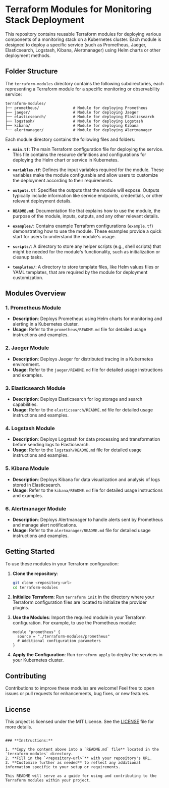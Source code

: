 # Terraform Modules for Monitoring Stack Deployment

This repository contains reusable Terraform modules for deploying various components of a monitoring stack on a Kubernetes cluster. Each module is designed to deploy a specific service (such as Prometheus, Jaeger, Elasticsearch, Logstash, Kibana, Alertmanager) using Helm charts or other deployment methods.

## Folder Structure

The `terraform-modules` directory contains the following subdirectories, each representing a Terraform module for a specific monitoring or observability service:

```plaintext
terraform-modules/
├── prometheus/               # Module for deploying Prometheus
├── jaeger/                   # Module for deploying Jaeger
├── elasticsearch/            # Module for deploying Elasticsearch
├── logstash/                 # Module for deploying Logstash
├── kibana/                   # Module for deploying Kibana
└── alertmanager/             # Module for deploying Alertmanager
```

Each module directory contains the following files and folders:

- **`main.tf`**: The main Terraform configuration file for deploying the service. This file contains the resource definitions and configurations for deploying the Helm chart or service in Kubernetes.
- **`variables.tf`**: Defines the input variables required for the module. These variables make the module configurable and allow users to customize the deployment according to their requirements.

- **`outputs.tf`**: Specifies the outputs that the module will expose. Outputs typically include information like service endpoints, credentials, or other relevant deployment details.

- **`README.md`**: Documentation file that explains how to use the module, the purpose of the module, inputs, outputs, and any other relevant details.

- **`examples/`**: Contains example Terraform configurations (`example.tf`) demonstrating how to use the module. These examples provide a quick start for users to understand the module's usage.

- **`scripts/`**: A directory to store any helper scripts (e.g., shell scripts) that might be needed for the module's functionality, such as initialization or cleanup tasks.

- **`templates/`**: A directory to store template files, like Helm values files or YAML templates, that are required by the module for deployment customization.

## Modules Overview

### 1. **Prometheus Module**

- **Description**: Deploys Prometheus using Helm charts for monitoring and alerting in a Kubernetes cluster.
- **Usage**: Refer to the `prometheus/README.md` file for detailed usage instructions and examples.

### 2. **Jaeger Module**

- **Description**: Deploys Jaeger for distributed tracing in a Kubernetes environment.
- **Usage**: Refer to the `jaeger/README.md` file for detailed usage instructions and examples.

### 3. **Elasticsearch Module**

- **Description**: Deploys Elasticsearch for log storage and search capabilities.
- **Usage**: Refer to the `elasticsearch/README.md` file for detailed usage instructions and examples.

### 4. **Logstash Module**

- **Description**: Deploys Logstash for data processing and transformation before sending logs to Elasticsearch.
- **Usage**: Refer to the `logstash/README.md` file for detailed usage instructions and examples.

### 5. **Kibana Module**

- **Description**: Deploys Kibana for data visualization and analysis of logs stored in Elasticsearch.
- **Usage**: Refer to the `kibana/README.md` file for detailed usage instructions and examples.

### 6. **Alertmanager Module**

- **Description**: Deploys Alertmanager to handle alerts sent by Prometheus and manage alert notifications.
- **Usage**: Refer to the `alertmanager/README.md` file for detailed usage instructions and examples.

## Getting Started

To use these modules in your Terraform configuration:

1. **Clone the repository**:

   ```bash
   git clone <repository-url>
   cd terraform-modules
   ```

2. **Initialize Terraform**: Run `terraform init` in the directory where your Terraform configuration files are located to initialize the provider plugins.

3. **Use the Modules**: Import the required module in your Terraform configuration. For example, to use the Prometheus module:

   ```hcl
   module "prometheus" {
     source = "./terraform-modules/prometheus"
     # Additional configuration parameters
   }
   ```

4. **Apply the Configuration**: Run `terraform apply` to deploy the services in your Kubernetes cluster.

## Contributing

Contributions to improve these modules are welcome! Feel free to open issues or pull requests for enhancements, bug fixes, or new features.

## License

This project is licensed under the MIT License. See the [LICENSE](LICENSE) file for more details.

```

### **Instructions:**

1. **Copy the content above into a `README.md` file** located in the `terraform-modules` directory.
2. **Fill in the `<repository-url>`** with your repository's URL.
3. **Customize further as needed** to reflect any additional information specific to your setup or requirements.

This README will serve as a guide for using and contributing to the Terraform modules within your project.
```
